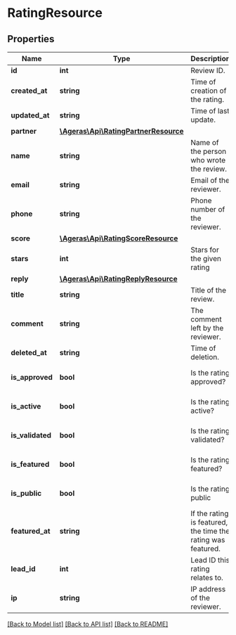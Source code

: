 # RatingResource

## Properties
Name | Type | Description | Notes
------------ | ------------- | ------------- | -------------
**id** | **int** | Review ID. | [optional] 
**created_at** | **string** | Time of creation of the rating. | [optional] 
**updated_at** | **string** | Time of last update. | [optional] 
**partner** | [**\Ageras\Api\RatingPartnerResource**](RatingPartnerResource.md) |  | [optional] 
**name** | **string** | Name of the person who wrote the review. | [optional] 
**email** | **string** | Email of the reviewer. | [optional] 
**phone** | **string** | Phone number of the reviewer. | [optional] 
**score** | [**\Ageras\Api\RatingScoreResource**](RatingScoreResource.md) |  | [optional] 
**stars** | **int** | Stars for the given rating | [optional] 
**reply** | [**\Ageras\Api\RatingReplyResource**](RatingReplyResource.md) |  | [optional] 
**title** | **string** | Title of the review. | [optional] 
**comment** | **string** | The comment left by the reviewer. | [optional] 
**deleted_at** | **string** | Time of deletion. | [optional] 
**is_approved** | **bool** | Is the rating approved? | [optional] [default to false]
**is_active** | **bool** | Is the rating active? | [optional] [default to false]
**is_validated** | **bool** | Is the rating validated? | [optional] [default to false]
**is_featured** | **bool** | Is the rating featured? | [optional] [default to false]
**is_public** | **bool** | Is the rating public | [optional] [default to false]
**featured_at** | **string** | If the rating is featured, the time the rating was featured. | [optional] 
**lead_id** | **int** | Lead ID this rating relates to. | [optional] 
**ip** | **string** | IP address of the reviewer. | [optional] 

[[Back to Model list]](../README.md#documentation-for-models) [[Back to API list]](../README.md#documentation-for-api-endpoints) [[Back to README]](../README.md)


